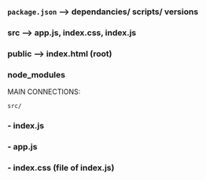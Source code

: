 ### `package.json` --> dependancies/ scripts/ versions

### src --> app.js, index.css, index.js

### public --> index.html (root)

### node_modules

MAIN CONNECTIONS:

`src/`

### - index.js

### - app.js

### - index.css (file of index.js)
